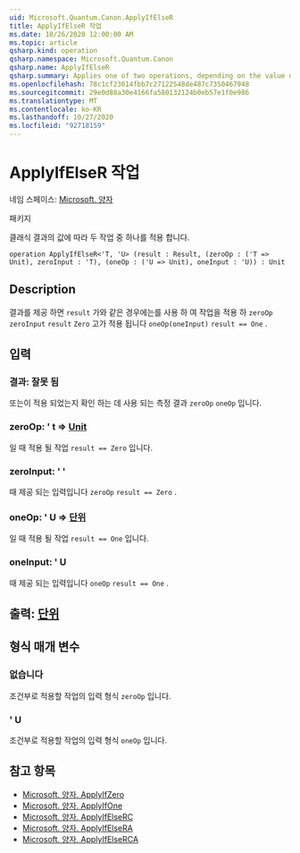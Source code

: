 ```yaml
---
uid: Microsoft.Quantum.Canon.ApplyIfElseR
title: ApplyIfElseR 작업
ms.date: 10/26/2020 12:00:00 AM
ms.topic: article
qsharp.kind: operation
qsharp.namespace: Microsoft.Quantum.Canon
qsharp.name: ApplyIfElseR
qsharp.summary: Applies one of two operations, depending on the value of a classical result.
ms.openlocfilehash: 78c1cf23614fbb7c27122548de487c7350467948
ms.sourcegitcommit: 29e0d88a30e4166fa580132124b0eb57e1f0e986
ms.translationtype: MT
ms.contentlocale: ko-KR
ms.lasthandoff: 10/27/2020
ms.locfileid: "92718159"
---
```

# <a name="applyifelser-operation"></a>ApplyIfElseR 작업

네임 스페이스: [Microsoft. 양자](xref:Microsoft.Quantum.Canon)

패키지 [](https://nuget.org/packages/)


클래식 결과의 값에 따라 두 작업 중 하나를 적용 합니다.

```qsharp
operation ApplyIfElseR<'T, 'U> (result : Result, (zeroOp : ('T => Unit), zeroInput : 'T), (oneOp : ('U => Unit), oneInput : 'U)) : Unit
```


## <a name="description"></a>Description

결과를 제공 하면 `result` 가와 같은 경우에는를 사용 하 여 작업을 적용 하 `zeroOp` `zeroInput` `result` `Zero` 고가 적용 됩니다 `oneOp(oneInput)` `result == One` .

## <a name="input"></a>입력

### <a name="result--__invalidresult__"></a>결과: __잘못 <Result> 됨__

또는이 적용 되었는지 확인 하는 데 사용 되는 측정 결과 `zeroOp` `oneOp` 입니다.


### <a name="zeroop--t--unit"></a>zeroOp: ' t => [Unit](xref:microsoft.quantum.lang-ref.unit) 

일 때 적용 될 작업 `result == Zero` 입니다.


### <a name="zeroinput--t"></a>zeroInput: ' '

때 제공 되는 입력입니다 `zeroOp` `result == Zero` .


### <a name="oneop--u--unit"></a>oneOp: ' U => [단위](xref:microsoft.quantum.lang-ref.unit) 

일 때 적용 될 작업 `result == One` 입니다.


### <a name="oneinput--u"></a>oneInput: ' U

때 제공 되는 입력입니다 `oneOp` `result == One` .



## <a name="output--unit"></a>출력: [단위](xref:microsoft.quantum.lang-ref.unit)



## <a name="type-parameters"></a>형식 매개 변수

### <a name="t"></a>없습니다

조건부로 적용할 작업의 입력 형식 `zeroOp` 입니다.
### <a name="u"></a>' U

조건부로 적용할 작업의 입력 형식 `oneOp` 입니다.

## <a name="see-also"></a>참고 항목

- [Microsoft. 양자. ApplyIfZero](xref:Microsoft.Quantum.Canon.ApplyIfZero)
- [Microsoft. 양자. ApplyIfOne](xref:Microsoft.Quantum.Canon.ApplyIfOne)
- [Microsoft. 양자. ApplyIfElseRC](xref:Microsoft.Quantum.Canon.ApplyIfElseRC)
- [Microsoft. 양자. ApplyIfElseRA](xref:Microsoft.Quantum.Canon.ApplyIfElseRA)
- [Microsoft. 양자. ApplyIfElseRCA](xref:Microsoft.Quantum.Canon.ApplyIfElseRCA)
